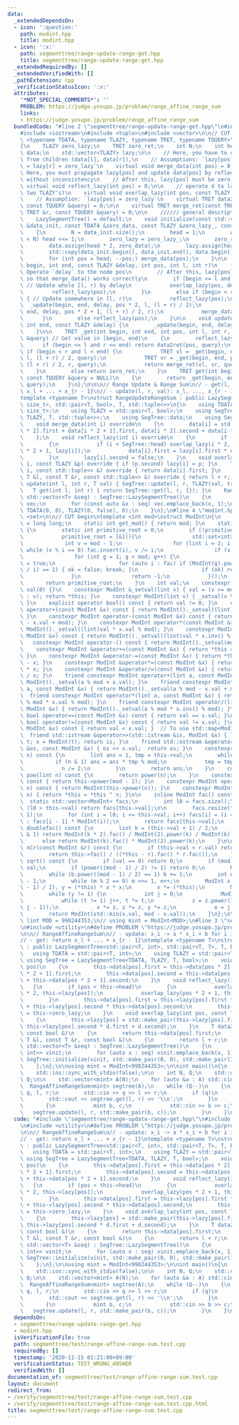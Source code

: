 ```yaml
---
data:
  _extendedDependsOn:
  - icon: ':question:'
    path: modint.hpp
    title: modint.hpp
  - icon: ':x:'
    path: segmenttree/range-update-range-get.hpp
    title: segmenttree/range-update-range-get.hpp
  _extendedRequiredBy: []
  _extendedVerifiedWith: []
  _pathExtension: cpp
  _verificationStatusIcon: ':x:'
  attributes:
    '*NOT_SPECIAL_COMMENTS*': ''
    PROBLEM: https://judge.yosupo.jp/problem/range_affine_range_sum
    links:
    - https://judge.yosupo.jp/problem/range_affine_range_sum
  bundledCode: "#line 2 \"segmenttree/range-update-range-get.hpp\"\n#include <algorithm>\n\
    #include <iostream>\n#include <tuple>\n#include <vector>\n\n// CUT begin\ntemplate\
    \ <typename TDATA, typename TLAZY, typename TRET, typename TQUERY>\nstruct LazySegmentTree\n\
    {\n    TLAZY zero_lazy;\n    TRET zero_ret;\n    int N;\n    int head;\n    std::vector<TDATA>\
    \ data;\n    std::vector<TLAZY> lazy;\n\n    // Here, you have to calculate data[pos]\
    \ from children (data[l], data[r]),\n    // Assumptions: `lazy[pos] = lazy[l]\
    \ = lazy[r] = zero_lazy`\n    virtual void merge_data(int pos) = 0;\n\n    //\
    \ Here, you must propagate lazy[pos] and update data[pos] by reflecting lazy[pos],\
    \ without inconsistency\n    // After this, lazy[pos] must be zero_lazy.\n   \
    \ virtual void reflect_lazy(int pos) = 0;\n\n    // operate d to lazy[pos] (merge\
    \ two TLAZY's)\n    virtual void overlap_lazy(int pos, const TLAZY &d) = 0;\n\n\
    \    // Assumption: `lazy[pos] = zero_lazy`\n    virtual TRET data2ret(int pos,\
    \ const TQUERY &query) = 0;\n\n    virtual TRET merge_ret(const TRET &l, const\
    \ TRET &r, const TQUERY &query) = 0;\n\n    ////// general description //////\n\
    \    LazySegmentTree() = default;\n    void initialize(const std::vector<TDATA>\
    \ &data_init, const TDATA &zero_data, const TLAZY &zero_lazy_, const TRET &zero_ret_)\n\
    \    {\n        N = data_init.size();\n        head = 1;\n        while (head\
    \ < N) head <<= 1;\n        zero_lazy = zero_lazy_;\n        zero_ret = zero_ret_;\n\
    \        data.assign(head * 2, zero_data);\n        lazy.assign(head * 2, zero_lazy);\n\
    \        std::copy(data_init.begin(), data_init.end(), data.begin() + head);\n\
    \        for (int pos = head; --pos;) merge_data(pos);\n    }\n\n    void _update(int\
    \ begin, int end, const TLAZY &delay, int pos, int l, int r)\n    {\n        //\
    \ Operate `delay` to the node pos\n        // After this, lazy[pos] MUST be zero\
    \ so that merge_data() works correctly\n        if (begin <= l and r <= end) {\
    \ // Update whole [l, r) by delay\n            overlap_lazy(pos, delay);\n   \
    \         reflect_lazy(pos);\n        }\n        else if (begin < r and l < end)\
    \ { // Update somewhere in [l, r)\n            reflect_lazy(pos);\n          \
    \  _update(begin, end, delay, pos * 2, l, (l + r) / 2);\n            _update(begin,\
    \ end, delay, pos * 2 + 1, (l + r) / 2, r);\n            merge_data(pos);\n  \
    \      }\n        else reflect_lazy(pos);\n    }\n\n    void update(int begin,\
    \ int end, const TLAZY &delay) {\n        _update(begin, end, delay, 1, 0, head);\n\
    \    }\n\n    TRET _get(int begin, int end, int pos, int l, int r, const TQUERY\
    \ &query) // Get value in [begin, end)\n    {\n        reflect_lazy(pos);\n  \
    \      if (begin <= l and r <= end) return data2ret(pos, query);\n        else\
    \ if (begin < r and l < end) {\n            TRET vl = _get(begin, end, pos * 2,\
    \ l, (l + r) / 2, query);\n            TRET vr = _get(begin, end, pos * 2 + 1,\
    \ (l + r) / 2, r, query);\n            return merge_ret(vl, vr, query);\n    \
    \    }\n        else return zero_ret;\n    }\n    TRET get(int begin, int end,\
    \ const TQUERY &query = NULL)\n    {\n        return _get(begin, end, 1, 0, head,\
    \ query);\n    }\n};\n\n\n// Range Update & Range Sum\n// - get(l, r): return\
    \ x_l + ... + x_{r - 1}\n// - update(l, r, val): x_l, ..., x_{r - 1} <- val\n\
    template <typename T>\nstruct RangeUpdateRangeSum : public LazySegmentTree<std::pair<T,\
    \ size_t>, std::pair<T, bool>, T, std::tuple<>>\n{\n    using TDATA = std::pair<T,\
    \ size_t>;\n    using TLAZY = std::pair<T, bool>;\n    using SegTree = LazySegmentTree<TDATA,\
    \ TLAZY, T, std::tuple<>>;\n    using SegTree::data;\n    using SegTree::lazy;\n\
    \    void merge_data(int i) override\n    {\n        data[i] = std::make_pair(data[i\
    \ * 2].first + data[i * 2 + 1].first, data[i * 2].second + data[i * 2 + 1].second);\n\
    \    };\n    void reflect_lazy(int i) override\n    {\n        if (lazy[i].second)\n\
    \        {\n            if (i < SegTree::head) overlap_lazy(i * 2, lazy[i]), overlap_lazy(i\
    \ * 2 + 1, lazy[i]);\n            data[i].first = lazy[i].first * data[i].second;\n\
    \        }\n        lazy[i].second = false;\n    }\n    void overlap_lazy(int\
    \ i, const TLAZY &p) override { if (p.second) lazy[i] = p; }\n    T data2ret(int\
    \ i, const std::tuple<> &) override { return data[i].first; }\n    T merge_ret(const\
    \ T &l, const T &r, const std::tuple<> &) override { return l + r; }\n    void\
    \ update(int l, int r, T val) { SegTree::update(l, r, TLAZY(val, true)); }\n \
    \   T get(int l, int r) { return SegTree::get(l, r, {}); }\n    RangeUpdateRangeSum(const\
    \ std::vector<T> &seq) : SegTree::LazySegmentTree()\n    {\n        std::vector<TDATA>\
    \ vec;\n        for (const auto &x : seq) vec.emplace_back(x, 1);\n        SegTree::initialize(vec,\
    \ TDATA(0, 0), TLAZY(0, false), 0);\n    }\n};\n#line 4 \"modint.hpp\"\n#include\
    \ <set>\n\n// CUT begin\ntemplate <int mod>\nstruct ModInt\n{\n    using lint\
    \ = long long;\n    static int get_mod() { return mod; }\n    static int get_primitive_root()\
    \ {\n        static int primitive_root = 0;\n        if (!primitive_root) {\n\
    \            primitive_root = [&](){\n                std::set<int> fac;\n   \
    \             int v = mod - 1;\n                for (lint i = 2; i * i <= v; i++)\
    \ while (v % i == 0) fac.insert(i), v /= i;\n                if (v > 1) fac.insert(v);\n\
    \                for (int g = 1; g < mod; g++) {\n                    bool ok\
    \ = true;\n                    for (auto i : fac) if (ModInt(g).power((mod - 1)\
    \ / i) == 1) { ok = false; break; }\n                    if (ok) return g;\n \
    \               }\n                return -1;\n            }();\n        }\n \
    \       return primitive_root;\n    }\n    int val;\n    constexpr ModInt() :\
    \ val(0) {}\n    constexpr ModInt &_setval(lint v) { val = (v >= mod ? v - mod\
    \ : v); return *this; }\n    constexpr ModInt(lint v) { _setval(v % mod + mod);\
    \ }\n    explicit operator bool() const { return val != 0; }\n    constexpr ModInt\
    \ operator+(const ModInt &x) const { return ModInt()._setval((lint)val + x.val);\
    \ }\n    constexpr ModInt operator-(const ModInt &x) const { return ModInt()._setval((lint)val\
    \ - x.val + mod); }\n    constexpr ModInt operator*(const ModInt &x) const { return\
    \ ModInt()._setval((lint)val * x.val % mod); }\n    constexpr ModInt operator/(const\
    \ ModInt &x) const { return ModInt()._setval((lint)val * x.inv() % mod); }\n \
    \   constexpr ModInt operator-() const { return ModInt()._setval(mod - val); }\n\
    \    constexpr ModInt &operator+=(const ModInt &x) { return *this = *this + x;\
    \ }\n    constexpr ModInt &operator-=(const ModInt &x) { return *this = *this\
    \ - x; }\n    constexpr ModInt &operator*=(const ModInt &x) { return *this = *this\
    \ * x; }\n    constexpr ModInt &operator/=(const ModInt &x) { return *this = *this\
    \ / x; }\n    friend constexpr ModInt operator+(lint a, const ModInt &x) { return\
    \ ModInt()._setval(a % mod + x.val); }\n    friend constexpr ModInt operator-(lint\
    \ a, const ModInt &x) { return ModInt()._setval(a % mod - x.val + mod); }\n  \
    \  friend constexpr ModInt operator*(lint a, const ModInt &x) { return ModInt()._setval(a\
    \ % mod * x.val % mod); }\n    friend constexpr ModInt operator/(lint a, const\
    \ ModInt &x) { return ModInt()._setval(a % mod * x.inv() % mod); }\n    constexpr\
    \ bool operator==(const ModInt &x) const { return val == x.val; }\n    constexpr\
    \ bool operator!=(const ModInt &x) const { return val != x.val; }\n    bool operator<(const\
    \ ModInt &x) const { return val < x.val; }  // To use std::map<ModInt, T>\n  \
    \  friend std::istream &operator>>(std::istream &is, ModInt &x) { lint t; is >>\
    \ t; x = ModInt(t); return is; }\n    friend std::ostream &operator<<(std::ostream\
    \ &os, const ModInt &x) { os << x.val;  return os; }\n    constexpr lint power(lint\
    \ n) const {\n        lint ans = 1, tmp = this->val;\n        while (n) {\n  \
    \          if (n & 1) ans = ans * tmp % mod;\n            tmp = tmp * tmp % mod;\n\
    \            n /= 2;\n        }\n        return ans;\n    }\n    constexpr ModInt\
    \ pow(lint n) const {\n        return power(n);\n    }\n    constexpr lint inv()\
    \ const { return this->power(mod - 2); }\n    constexpr ModInt operator^(lint\
    \ n) const { return ModInt(this->power(n)); }\n    constexpr ModInt &operator^=(lint\
    \ n) { return *this = *this ^ n; }\n\n    inline ModInt fac() const {\n      \
    \  static std::vector<ModInt> facs;\n        int l0 = facs.size();\n        if\
    \ (l0 > this->val) return facs[this->val];\n\n        facs.resize(this->val +\
    \ 1);\n        for (int i = l0; i <= this->val; i++) facs[i] = (i == 0 ? ModInt(1)\
    \ : facs[i - 1] * ModInt(i));\n        return facs[this->val];\n    }\n\n    ModInt\
    \ doublefac() const {\n        lint k = (this->val + 1) / 2;\n        if (this->val\
    \ & 1) return ModInt(k * 2).fac() / ModInt(2).power(k) / ModInt(k).fac();\n  \
    \      else return ModInt(k).fac() * ModInt(2).power(k);\n    }\n\n    ModInt\
    \ nCr(const ModInt &r) const {\n        if (this->val < r.val) return ModInt(0);\n\
    \        return this->fac() / ((*this - r).fac() * r.fac());\n    }\n\n    ModInt\
    \ sqrt() const {\n        if (val == 0) return 0;\n        if (mod == 2) return\
    \ val;\n        if (power((mod - 1) / 2) != 1) return 0;\n        ModInt b = 1;\n\
    \        while (b.power((mod - 1) / 2) == 1) b += 1;\n        int e = 0, m = mod\
    \ - 1;\n        while (m % 2 == 0) m >>= 1, e++;\n        ModInt x = power((m\
    \ - 1) / 2), y = (*this) * x * x;\n        x *= (*this);\n        ModInt z = b.power(m);\n\
    \        while (y != 1) {\n            int j = 0;\n            ModInt t = y;\n\
    \            while (t != 1) j++, t *= t;\n            z = z.power(1LL << (e -\
    \ j - 1));\n            x *= z, z *= z, y *= z;\n            e = j;\n        }\n\
    \        return ModInt(std::min(x.val, mod - x.val));\n    }\n};\n\n// constexpr\
    \ lint MOD = 998244353;\n// using mint = ModInt<MOD>;\n#line 3 \"segmenttree/test/range-affine-range-sum.test.cpp\"\
    \n#include <utility>\n#define PROBLEM \"https://judge.yosupo.jp/problem/range_affine_range_sum\"\
    \n\n// RangeAffineRangeSum\n// - update: x_i -> a * x_i + b for i in [l, r)\n\
    // - get: return x_l + ... + x_{r - 1}\ntemplate <typename T>\nstruct RangeAffineRangeSum\
    \ : public LazySegmentTree<std::pair<T, int>, std::pair<T, T>, T, bool>\n{\n \
    \   using TDATA = std::pair<T, int>;\n    using TLAZY = std::pair<T, T>;\n   \
    \ using SegTree = LazySegmentTree<TDATA, TLAZY, T, bool>;\n    void merge_data(int\
    \ pos)\n    {\n        this->data[pos].first = this->data[pos * 2].first + this->data[pos\
    \ * 2 + 1].first;\n        this->data[pos].second = this->data[pos * 2].second\
    \ + this->data[pos * 2 + 1].second;\n    }\n    void reflect_lazy(int pos)\n \
    \   {\n        if (pos < this->head)\n        {\n            overlap_lazy(pos\
    \ * 2, this->lazy[pos]);\n            overlap_lazy(pos * 2 + 1, this->lazy[pos]);\n\
    \        }\n        this->data[pos].first = this->lazy[pos].first * this->data[pos].first\
    \ + this->lazy[pos].second * this->data[pos].second;\n        this->lazy[pos]\
    \ = this->zero_lazy;\n    }\n    void overlap_lazy(int pos, const TLAZY &d)\n\
    \    {\n        this->lazy[pos] = std::make_pair(this->lazy[pos].first * d.first,\
    \ this->lazy[pos].second * d.first + d.second);\n    }\n    T data2ret(int pos,\
    \ const bool &)\n    {\n        return this->data[pos].first;\n    }\n    T merge_ret(const\
    \ T &l, const T &r, const bool &)\n    {\n        return l + r;\n    }\n    RangeAffineRangeSum(const\
    \ std::vector<T> &seq) : SegTree::LazySegmentTree()\n    {\n        std::vector<std::pair<T,\
    \ int>> vinit;\n        for (auto x : seq) vinit.emplace_back(x, 1);\n       \
    \ SegTree::initialize(vinit, std::make_pair(0, 0), std::make_pair(1, 0), T(0));\n\
    \    };\n};\n\nusing mint = ModInt<998244353>;\n\nint main()\n{\n    std::cin.tie(NULL);\n\
    \    std::ios::sync_with_stdio(false);\n\n    int N, Q;\n    std::cin >> N >>\
    \ Q;\n\n    std::vector<mint> A(N);\n    for (auto &a : A) std::cin >> a;\n  \
    \  RangeAffineRangeSum<mint> segtree(A);\n    while (Q--)\n    {\n        int\
    \ q, l, r;\n        std::cin >> q >> l >> r;\n        if (q)\n        {\n    \
    \        std::cout << segtree.get(l, r) << '\\n';\n        }\n        else\n \
    \       {\n            mint b, c;\n            std::cin >> b >> c;\n         \
    \   segtree.update(l, r, std::make_pair(b, c));\n        }\n    }\n}\n"
  code: "#include \"segmenttree/range-update-range-get.hpp\"\n#include \"modint.hpp\"\
    \n#include <utility>\n#define PROBLEM \"https://judge.yosupo.jp/problem/range_affine_range_sum\"\
    \n\n// RangeAffineRangeSum\n// - update: x_i -> a * x_i + b for i in [l, r)\n\
    // - get: return x_l + ... + x_{r - 1}\ntemplate <typename T>\nstruct RangeAffineRangeSum\
    \ : public LazySegmentTree<std::pair<T, int>, std::pair<T, T>, T, bool>\n{\n \
    \   using TDATA = std::pair<T, int>;\n    using TLAZY = std::pair<T, T>;\n   \
    \ using SegTree = LazySegmentTree<TDATA, TLAZY, T, bool>;\n    void merge_data(int\
    \ pos)\n    {\n        this->data[pos].first = this->data[pos * 2].first + this->data[pos\
    \ * 2 + 1].first;\n        this->data[pos].second = this->data[pos * 2].second\
    \ + this->data[pos * 2 + 1].second;\n    }\n    void reflect_lazy(int pos)\n \
    \   {\n        if (pos < this->head)\n        {\n            overlap_lazy(pos\
    \ * 2, this->lazy[pos]);\n            overlap_lazy(pos * 2 + 1, this->lazy[pos]);\n\
    \        }\n        this->data[pos].first = this->lazy[pos].first * this->data[pos].first\
    \ + this->lazy[pos].second * this->data[pos].second;\n        this->lazy[pos]\
    \ = this->zero_lazy;\n    }\n    void overlap_lazy(int pos, const TLAZY &d)\n\
    \    {\n        this->lazy[pos] = std::make_pair(this->lazy[pos].first * d.first,\
    \ this->lazy[pos].second * d.first + d.second);\n    }\n    T data2ret(int pos,\
    \ const bool &)\n    {\n        return this->data[pos].first;\n    }\n    T merge_ret(const\
    \ T &l, const T &r, const bool &)\n    {\n        return l + r;\n    }\n    RangeAffineRangeSum(const\
    \ std::vector<T> &seq) : SegTree::LazySegmentTree()\n    {\n        std::vector<std::pair<T,\
    \ int>> vinit;\n        for (auto x : seq) vinit.emplace_back(x, 1);\n       \
    \ SegTree::initialize(vinit, std::make_pair(0, 0), std::make_pair(1, 0), T(0));\n\
    \    };\n};\n\nusing mint = ModInt<998244353>;\n\nint main()\n{\n    std::cin.tie(NULL);\n\
    \    std::ios::sync_with_stdio(false);\n\n    int N, Q;\n    std::cin >> N >>\
    \ Q;\n\n    std::vector<mint> A(N);\n    for (auto &a : A) std::cin >> a;\n  \
    \  RangeAffineRangeSum<mint> segtree(A);\n    while (Q--)\n    {\n        int\
    \ q, l, r;\n        std::cin >> q >> l >> r;\n        if (q)\n        {\n    \
    \        std::cout << segtree.get(l, r) << '\\n';\n        }\n        else\n \
    \       {\n            mint b, c;\n            std::cin >> b >> c;\n         \
    \   segtree.update(l, r, std::make_pair(b, c));\n        }\n    }\n}\n"
  dependsOn:
  - segmenttree/range-update-range-get.hpp
  - modint.hpp
  isVerificationFile: true
  path: segmenttree/test/range-affine-range-sum.test.cpp
  requiredBy: []
  timestamp: '2020-11-15 01:21:08+09:00'
  verificationStatus: TEST_WRONG_ANSWER
  verifiedWith: []
documentation_of: segmenttree/test/range-affine-range-sum.test.cpp
layout: document
redirect_from:
- /verify/segmenttree/test/range-affine-range-sum.test.cpp
- /verify/segmenttree/test/range-affine-range-sum.test.cpp.html
title: segmenttree/test/range-affine-range-sum.test.cpp
---
```

